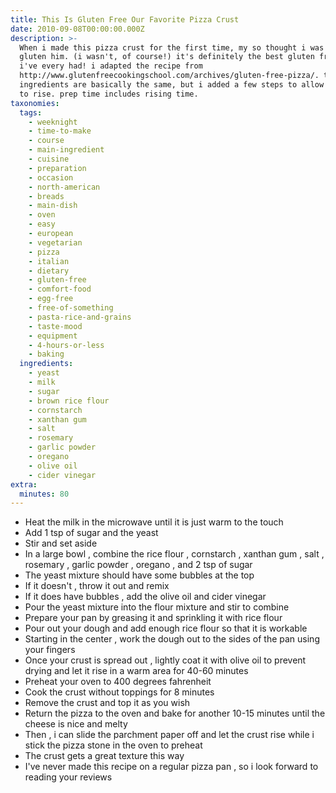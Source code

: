 ```yaml
---
title: This Is Gluten Free Our Favorite Pizza Crust
date: 2010-09-08T00:00:00.000Z
description: >-
  When i made this pizza crust for the first time, my so thought i was trying to
  gluten him. (i wasn't, of course!) it's definitely the best gluten free crust
  i've every had! i adapted the recipe from
  http://www.glutenfreecookingschool.com/archives/gluten-free-pizza/. the
  ingredients are basically the same, but i added a few steps to allow the pizza
  to rise. prep time includes rising time.
taxonomies:
  tags:
    - weeknight
    - time-to-make
    - course
    - main-ingredient
    - cuisine
    - preparation
    - occasion
    - north-american
    - breads
    - main-dish
    - oven
    - easy
    - european
    - vegetarian
    - pizza
    - italian
    - dietary
    - gluten-free
    - comfort-food
    - egg-free
    - free-of-something
    - pasta-rice-and-grains
    - taste-mood
    - equipment
    - 4-hours-or-less
    - baking
  ingredients:
    - yeast
    - milk
    - sugar
    - brown rice flour
    - cornstarch
    - xanthan gum
    - salt
    - rosemary
    - garlic powder
    - oregano
    - olive oil
    - cider vinegar
extra:
  minutes: 80
---
```

 - Heat the milk in the microwave until it is just warm to the touch
 - Add 1 tsp of sugar and the yeast
 - Stir and set aside
 - In a large bowl , combine the rice flour , cornstarch , xanthan gum , salt , rosemary , garlic powder , oregano , and 2 tsp of sugar
 - The yeast mixture should have some bubbles at the top
 - If it doesn't , throw it out and remix
 - If it does have bubbles , add the olive oil and cider vinegar
 - Pour the yeast mixture into the flour mixture and stir to combine
 - Prepare your pan by greasing it and sprinkling it with rice flour
 - Pour out your dough and add enough rice flour so that it is workable
 - Starting in the center , work the dough out to the sides of the pan using your fingers
 - Once your crust is spread out , lightly coat it with olive oil to prevent drying and let it rise in a warm area for 40-60 minutes
 - Preheat your oven to 400 degrees fahrenheit
 - Cook the crust without toppings for 8 minutes
 - Remove the crust and top it as you wish
 - Return the pizza to the oven and bake for another 10-15 minutes until the cheese is nice and melty
 - Then , i can slide the parchment paper off and let the crust rise while i stick the pizza stone in the oven to preheat
 - The crust gets a great texture this way
 - I've never made this recipe on a regular pizza pan , so i look forward to reading your reviews
